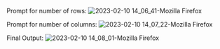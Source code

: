 Prompt for number of rows:
![2023-02-10 14_06_41-Mozilla Firefox](https://user-images.githubusercontent.com/85564422/218043652-66a8ac3c-0296-4f06-8a5b-5f426f7ee66a.png)


Prompt for number of columns:
![2023-02-10 14_07_22-Mozilla Firefox](https://user-images.githubusercontent.com/85564422/218043680-a87a4854-0069-4039-aefa-cded5e0cde12.png)


Final Output:
![2023-02-10 14_08_01-Mozilla Firefox](https://user-images.githubusercontent.com/85564422/218043736-fcadd1af-067a-435f-a2bb-e9e6a99fb36d.png)
